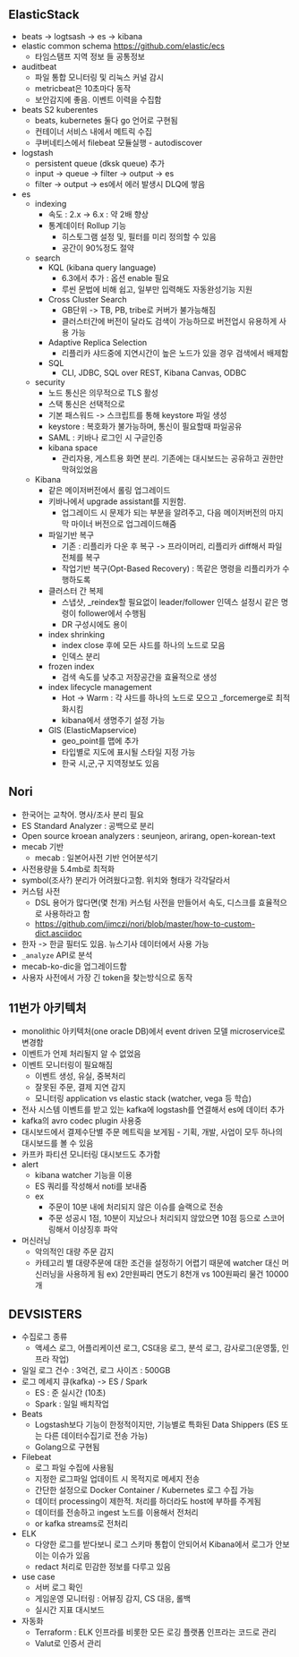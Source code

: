 ## ElasticStack
- beats -> logtsash -> es -> kibana
- elastic common schema https://github.com/elastic/ecs
  - 타임스탬프 지역 정보 들 공통정보
- auditbeat
  - 파일 통합 모니터링 및 리눅스 커널 감시
  - metricbeat은 10초마다 동작
  - 보안감지에 좋음. 이벤트 이력을 수집함
- beats S2 kuberentes
  - beats, kubernetes 둘다 go 언어로 구현됨
  - 컨테이너 서비스 내에서 메트릭 수집
  - 쿠버네티스에서 filebeat 모듈실행 - autodiscover
- logstash
  - persistent queue (dksk queue) 추가
  - input -> queue -> filter -> output -> es
  - filter -> output -> es에서 에러 발생시 DLQ에 쌓음
- es
  - indexing
    - 속도 : 2.x -> 6.x : 약 2배 향상
    - 통계데이터 Rollup 기능
      - 히스토그램 설정 및, 필터를 미리 정의할 수 있음
      - 공간이 90%정도 절약
  - search
    - KQL (kibana query language)
      - 6.3에서 추가 : 옵션 enable 필요
      - 루씬 문법에 비해 쉽고, 일부만 입력해도 자동완성기능 지원
    - Cross Cluster Search
      - GB단위 -> TB, PB, tribe로 커버가 불가능해짐
      - 클러스터간에 버전이 달라도 검색이 가능하므로 버전업시 유용하게 사용 가능
    - Adaptive Replica Selection
      - 리플리카 샤드중에 지연시간이 높은 노드가 있을 경우 검색에서 배제함
    - SQL
      - CLI, JDBC, SQL over REST, Kibana Canvas, ODBC
  - security
    - 노드 통신은 의무적으로 TLS 활성
    - 스택 통신은 선택적으로
    - 기본 패스워드 -> 스크립트를 통해 keystore 파일 생성
    - keystore : 복호화가 불가능하며, 통신이 필요할때 파일공유
    - SAML : 키바나 로그인 시 구글인증
    - kibana space
      - 관리자용, 게스트용 화면 분리. 기존에는 대시보드는 공유하고 권한만 막혀있었음
  - Kibana
    - 같은 메이저버전에서 롤링 업그레이드
    - 키바나에서 upgrade assistant를 지원함. 
      - 업그레이드 시 문제가 되는 부분을 알려주고, 다음 메이저버전의 마지막 마이너 버전으로 업그레이드해줌
    - 파일기반 복구
      - 기존 : 리플리카 다운 후 복구 -> 프라이머리, 리플리카 diff해서 파일 전체를 복구
      - 작업기반 복구(Opt-Based Recovery) : 똑같은 명령을 리플리카가 수행하도록
    - 클러스터 간 복제
      - 스냅샷, _reindex할 필요없이 leader/follower 인덱스 설정시 같은 명령이 follower에서 수행됨
      - DR 구성시에도 용이
    - index shrinking
      - index close 후에 모든 샤드를 하나의 노드로 모음
      - 인덱스 분리
    - frozen index
      - 검색 속도를 낮추고 저장공간을 효율적으로 생성
    - index lifecycle management
      - Hot -> Warm : 각 샤드를 하나의 노드로 모으고 _forcemerge로 최적화시킴
      - kibana에서 생명주기 설정 가능
    - GIS (ElasticMapservice)
      - geo_point를 맵에 추가
      - 타입별로 지도에 표시될 스타일 지정 가능
      - 한국 시,군,구 지역정보도 있음

## Nori
- 한국어는 교착어. 명사/조사 분리 필요
- ES Standard Analyzer : 공백으로 분리
- Open source kroean analyzers : seunjeon, arirang, open-korean-text
- mecab 기반
  - mecab : 일본어사전 기반 언어분석기
- 사전용량을 5.4mb로 최적화
- symbol(조사?) 분리가 어려웠다고함. 위치와 형태가 각각달라서
- 커스텀 사전
  - DSL 용어가 많다면(몇 천개) 커스텀 사전을 만들어서 속도, 디스크를 효율적으로 사용하라고 함
  - https://github.com/jimczi/nori/blob/master/how-to-custom-dict.asciidoc
- 한자 -> 한글 필터도 있음. 뉴스기사 데이터에서 사용 가능
- `_analyze` API로 분석
- mecab-ko-dic을 업그레이드함
- 사용자 사전에서 가장 긴 token을 찾는방식으로 동작

## 11번가 아키텍처
- monolithic 아키텍처(one oracle DB)에서 event driven 모델 microservice로 변경함
- 이벤트가 언제 처리될지 알 수 없었음
- 이벤트 모니터링이 필요해짐
  - 이벤트 생성, 유실, 중복처리
  - 잘못된 주문, 결제 지연 감지
  - 모니터링 application vs elastic stack (watcher, vega 등 학습)
- 전사 시스템 이벤트를 받고 있는 kafka에 logstash를 연결해서 es에 데이터 추가
- kafka의 avro codec plugin 사용중
- 대시보드에서 결제수단별 주문 메트릭을 보게됨 - 기획, 개발, 사업이 모두 하나의 대시보드를 볼 수 있음
- 카프카 파티션 모니터링 대시보드도 추가함
- alert
  - kibana watcher 기능을 이용
  - ES 쿼리를 작성해서 noti를 보내줌
  - ex
    - 주문이 10분 내에 처리되지 않은 이슈를 슬랙으로 전송
    - 주문 성공시 1점, 10분이 지났으나 처리되지 않았으면 10점 등으로 스코어링해서 이상징후 파악
- 머신러닝
  - 악의적인 대량 주문 감지
  - 카테고리 별 대량주문에 대한 조건을 설정하기 어렵기 때문에 watcher 대신 머신러닝을 사용하게 됨 ex) 2만원짜리 면도기 8천개 vs 100원짜리 물건 10000개
  
## DEVSISTERS
- 수집로그 종류
  - 액세스 로그, 어플리케이션 로그, CS대응 로그, 분석 로그, 감사로그(운영툴, 인프라 작업)
- 일일 로그 건수 : 3억건, 로그 사이즈 : 500GB
- 로그 메세지 큐(kafka) -> ES / Spark
  - ES : 준 실시간 (10초)
  - Spark : 일일 배치작업
- Beats
  - Logstash보다 기능이 한정적이지만, 기능별로 특화된 Data Shippers (ES 또는 다른 데이터수집기로 전송 가능)
  - Golang으로 구현됨
- Filebeat
  - 로그 파일 수집에 사용됨
  - 지정한 로그파일 업데이트 시 목적지로 메세지 전송
  - 간단한 설정으로 Docker Container / Kubernetes 로그 수집 가능
  - 데이터 processing이 제한적. 처리를 하더라도 host에 부하를 주게됨
  - 데이터를 전송하고 ingest 노드를 이용해서 전처리
  - or kafka streams로 전처리
- ELK
  - 다양한 로그를 받다보니 로그 스키마 통합이 안되어서 Kibana에서 로그가 안보이는 이슈가 있음
  - redact 처리로 민감한 정보를 다루고 있음
- use case
  - 서버 로그 확인
  - 게임운영 모니터링 : 어뷰징 감지, CS 대응, 롤백
  - 실시간 지표 대시보드
- 자동화 
  - Terraform : ELK 인프라를 비롯한 모든 로깅 플랫폼 인프라는 코드로 관리
  - Valut로 인증서 관리
